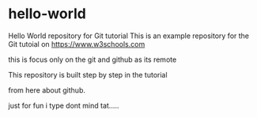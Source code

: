 # hello-world
Hello World repository for Git tutorial
This is an example repository for the Git tutoial on https://www.w3schools.com

this is focus only on the git and github as its remote

This repository is built step by step in the tutorial

from here about github.

just for fun i type dont mind tat.....
